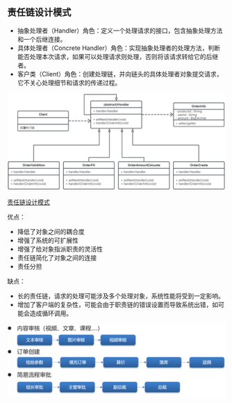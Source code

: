 ## 责任链设计模式
- 抽象处理者（Handler）角色：定义一个处理请求的接口，包含抽象处理方法和一个后继连接。
- 具体处理者（Concrete Handler）角色：实现抽象处理者的处理方法，判断能否处理本次请求，如果可以处理请求则处理，否则将该请求转给它的后继者。
- 客户类（Client）角色：创建处理链，并向链头的具体处理者对象提交请求，它不关心处理细节和请求的传递过程。


![alt text](../../../images/image-221.png)

[责任链设计模式](../../../codes/design_mode/src/main/java/chain/ClientDemo.java)

优点：
- 降低了对象之间的耦合度
- 增强了系统的可扩展性
- 增强了给对象指派职责的灵活性
- 责任链简化了对象之间的连接
- 责任分担

缺点：
- 长的责任链，请求的处理可能涉及多个处理对象，系统性能将受到一定影响。
- 增加了客户端的复杂性，可能会由于职责链的错误设置而导致系统出错，如可能会造成循环调用。

![alt text](../../../images/image-222.png)